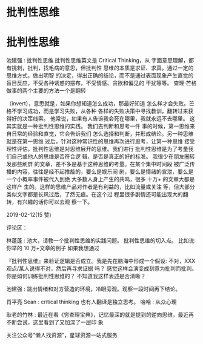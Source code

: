 # 批判性思维

# 批判性思维

池建强 : 批判性思维 批判性思维英文是 Critical Thinking，从 字面意思理解，都有挑刺，批判，找毛病的意思，但批判性 思维的本质是求证、求真，通过一定的思维方式，做出明智 的决定，得出正确的结论，而不是通过表面现象产生直觉的 盲目反应，不受各种诱惑的摆布，不受情感、贪欲和偏见的 干扰等等。 查理·芒格做事的两个主要的方法一个是翻转

（invert），意思就是，如果你想知道怎么成功，那最好知道 怎么样才会失败。芒格不学习成功，而是学习失败，从各种 各样的失败决策中寻找教训，翻转过来获得好的决策线索。 他常说，如果有人告诉我会死在哪里，我就永远不去哪里。 这其实就是一种批判性思维的实践。 我们去判断和思考一件 事的时候，第一思维来自日常的经验和直觉，它会告诉我们 怎么选择和判断，并形成结论。另一种思维就是在第一思维 过后，针对这种常识性的思维再次进行思考，让第一种思维 接受理性评估。批判性思维是对思维展开的思维。我们进行 批判性思维是为了考量我们自己或他人的思维是否符合逻 辑，是否是真正的好的标准。 我很少在朋友圈转发那些刷屏 的文章，差不多是基于这种思维的考量。在某个集中时间段 被广泛传播的内容，往往是经不起推敲的，要么是娱乐闹 剧，要么是情绪的宣泄，要么是一个小概率事件被代入到绝 大多数人身上产生的共鸣，很多 十万+ 的文章大都是这样产 生的。这样的思维产品对作者是有利益的，比如流量或关注 等，但大部分类似文字都是长风过后，了然无痕。在这个过 程里很多剧情还可能出现大的翻转，有兴趣的话你可以去观 察一下。

2019-02-12(15 赞)

评论区：

林蓬蓬 : 池大，请教一个批判性思维的实践问题。 批判性思维的切入点。 比如说:你举的 10 万+文章的例子 如果我想通过

『批判性思维』来验证逻辑是否成立。我是先在脑海中形成一个假设: 不对，XXX 观点/某人说得不对，然后再寻求证据 吗？ 感觉这样会演变成刻意为批判而批判。 你是如何训练批判性思维的？ 不知道我这样表述是否清晰？

池建强 : 跳出情绪和对方营造的环境，冷眼旁观。观察一段时间再下结论。

肖平亮 Sean : critical thinking 也有人翻译是独立思考。 哈哈 : 从众心理

耿老的竹林 : 最近在看《穷查理宝典》，记忆最深的就是提到的逆向思维，最近再不断尝试，这里看到了又加深了一层印 象

关注公众号"懒人找资源"，星球资源一站式服务